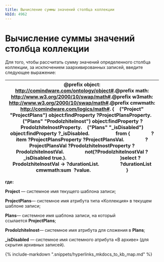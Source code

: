 ```yaml
---
title: Вычисление суммы значений столбца коллекции
kbId: 4962
---
```


# Вычисление суммы значений столбца коллекции

Для того, чтобы рассчитать сумму значений определенного столбца коллекции, за исключением заархивированных записей, введите следующее выражение:

| @prefix object: <http://comindware.com/ontology/object#>.@prefix math: <http://www.w3.org/2000/10/swap/math#>.@prefix w3math: <http://www.w3.org/2000/10/swap/math#>.@prefix cmwmath: <http://comindware.com/logics/math#>. {    ("Project" "ProjectPlans") object:findProperty ?ProjectPlansProperty.    ("Plans" "Prodolzhitelnost") object:findProperty ?ProdolzhitelnostProperty.    ("Plans" "\_isDisabled") object:findProperty ?\_isDisabled.                    from {                ?item ?ProjectPlansProperty ?ProjectPlansVal.                ?ProjectPlansVal ?ProdolzhitelnostProperty ?ProdolzhitelnostVal.                not{?ProdolzhitelnostVal ?\_isDisabled true.}.                                         }select ?ProdolzhitelnostVal -> ?durationList.                ?durationList cmwmath:sum  ?value.                           } |
| --- |

**где:**

**Project** — системное имя текущего шаблона записи;

**ProjectPlans**— системное имя атрибута типа «Коллекция» в текущем шаблоне записи;

**Plans**— системное имя шаблона записи, на который ссылается **ProjectPlans**;

**Prodolzhitelnost**— системное имя атрибута для сложения в **Plans**;

**\_isDisabled** — системное имя системного атрибута «В архиве» (для скрытия архивных записей).

{% include-markdown ".snippets/hyperlinks_mkdocs_to_kb_map.md" %}
